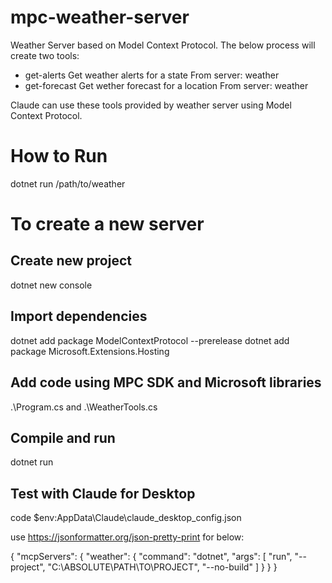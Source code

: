 # mpc-weather-server
Weather Server based on Model Context Protocol. The below process will create two tools:

* get-alerts
  Get weather alerts for a state
  From server: weather
* get-forecast
  Get wether forecast for a location
  From server: weather

Claude can use these tools provided by weather server using Model Context Protocol. 

# How to Run
dotnet run /path/to/weather

# To create a new server
## Create new project
dotnet new console

## Import dependencies
dotnet add package ModelContextProtocol --prerelease
dotnet add package Microsoft.Extensions.Hosting

## Add code using MPC SDK and Microsoft libraries
.\Program.cs and .\WeatherTools.cs

## Compile and run
dotnet run

## Test with Claude for Desktop
code $env:AppData\Claude\claude_desktop_config.json

use https://jsonformatter.org/json-pretty-print for below:

{
    "mcpServers": {
        "weather": {
            "command": "dotnet",
            "args": [
               "run",
                "--project",
                "C:\\ABSOLUTE\\PATH\\TO\\PROJECT",
                "--no-build"
            ]
        }
    }
}


